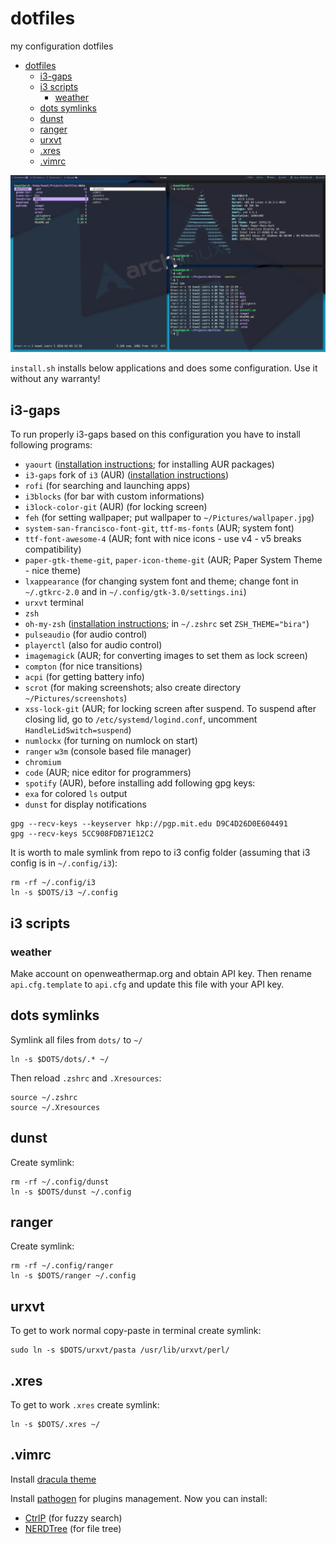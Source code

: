 # dotfiles

my configuration dotfiles

- [dotfiles](#dotfiles)
    - [i3-gaps](#i3-gaps)
    - [i3 scripts](#i3-scripts)
        - [weather](#weather)
    - [dots symlinks](#dots-symlinks)
    - [dunst](#dunst)
    - [ranger](#ranger)
    - [urxvt](#urxvt)
    - [.xres](#xres)
    - [.vimrc](#vimrc)

![My desktop](/scrots/desktop.png)

`install.sh` installs below applications and does some configuration. Use it without any warranty!

## i3-gaps

To run properly i3-gaps based on this configuration you have to install following programs:

- `yaourt` ([installation instructions](https://www.ostechnix.com/install-yaourt-arch-linux/); for installing AUR packages)
- `i3-gaps` fork of `i3` (AUR) ([installation instructions](https://github.com/Airblader/i3))
- `rofi` (for searching and launching apps)
- `i3blocks` (for bar with custom informations)
- `i3lock-color-git` (AUR) (for locking screen)
- `feh` (for setting wallpaper; put wallpaper to `~/Pictures/wallpaper.jpg`)
- `system-san-francisco-font-git`, `ttf-ms-fonts` (AUR; system font)
- `ttf-font-awesome-4` (AUR; font with nice icons - use v4 - v5 breaks compatibility)
- `paper-gtk-theme-git`, `paper-icon-theme-git` (AUR; Paper System Theme - nice theme)
- `lxappearance` (for changing system font and theme; change font in `~/.gtkrc-2.0` and in `~/.config/gtk-3.0/settings.ini`)
- `urxvt` terminal
- `zsh`
- `oh-my-zsh` ([installation instructions](https://github.com/robbyrussell/oh-my-zsh); in `~/.zshrc` set `ZSH_THEME="bira"`)
- `pulseaudio` (for audio control)
- `playerctl` (also for audio control)
- `imagemagick` (AUR; for converting images to set them as lock screen)
- `compton` (for nice transitions)
- `acpi` (for getting battery info)
- `scrot` (for making screenshots; also create directory `~/Pictures/screenshots`)
- `xss-lock-git` (AUR; for locking screen after suspend. To suspend after closing lid, go to `/etc/systemd/logind.conf`, uncomment `HandleLidSwitch=suspend`)
- `numlockx` (for turning on numlock on start)
- `ranger` `w3m` (console based file manager)
- `chromium`
- `code` (AUR; nice editor for programmers)
- `spotify` (AUR), before installing add following gpg keys:
- `exa` for colored `ls` output
- `dunst` for display notifications

```
gpg --recv-keys --keyserver hkp://pgp.mit.edu D9C4D26D0E604491
gpg --recv-keys 5CC908FDB71E12C2
```

It is worth to male symlink from repo to i3 config folder (assuming that i3 config is in `~/.config/i3`):

```
rm -rf ~/.config/i3
ln -s $DOTS/i3 ~/.config
```

## i3 scripts

### weather

Make account on openweathermap.org and obtain API key. Then rename `api.cfg.template` to `api.cfg` and update this file with your API key.

## dots symlinks

Symlink all files from `dots/` to `~/`

```
ln -s $DOTS/dots/.* ~/
```

Then reload `.zshrc` and `.Xresources`:

```
source ~/.zshrc
source ~/.Xresources
```

## dunst

Create symlink:

```
rm -rf ~/.config/dunst
ln -s $DOTS/dunst ~/.config
```

## ranger

Create symlink:

```
rm -rf ~/.config/ranger
ln -s $DOTS/ranger ~/.config
```

## urxvt

To get to work normal copy-paste in terminal create symlink:

```
sudo ln -s $DOTS/urxvt/pasta /usr/lib/urxvt/perl/
```

## .xres

To get to work `.xres` create symlink:

```
ln -s $DOTS/.xres ~/
```

## .vimrc

Install [dracula theme](https://draculatheme.com/vim/)

Install [pathogen](https://github.com/tpope/vim-pathogen) for plugins management.
Now you can install:

- [CtrlP](https://github.com/kien/ctrlp.vim) (for fuzzy search)
- [NERDTree](https://github.com/scrooloose/nerdtree) (for file tree)
